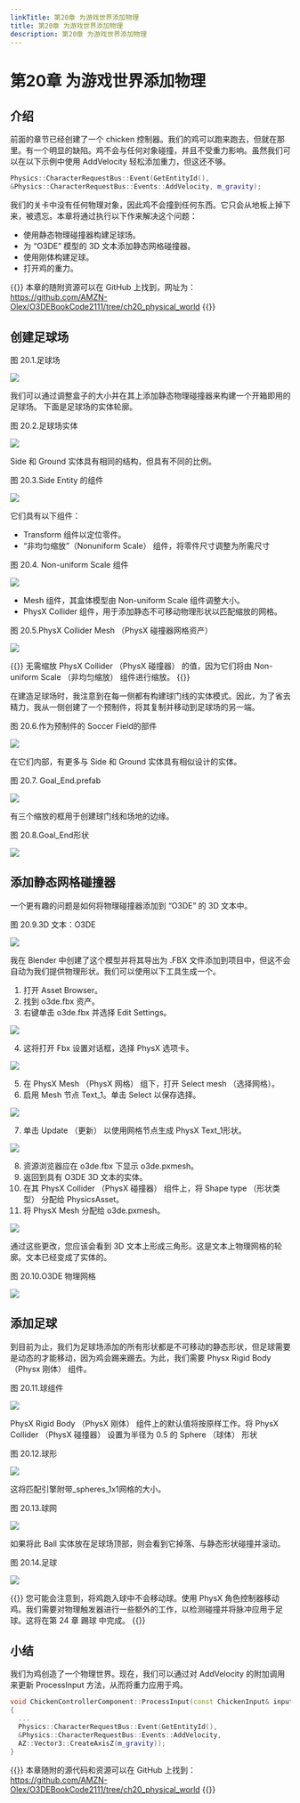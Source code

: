 ```yaml
---
linkTitle: 第20章 为游戏世界添加物理
title: 第20章 为游戏世界添加物理
description: 第20章 为游戏世界添加物理
---
```


# 第20章 为游戏世界添加物理

##  介绍
前面的章节已经创建了一个 chicken 控制器。我们的鸡可以跑来跑去，但就在那里。有一个明显的缺陷。鸡不会与任何对象碰撞，并且不受重力影响。虽然我们可以在以下示例中使用 AddVelocity 轻松添加重力，但这还不够。
```c++
Physics::CharacterRequestBus::Event(GetEntityId(),
&Physics::CharacterRequestBus::Events::AddVelocity, m_gravity);
```

我们的关卡中没有任何物理对象，因此鸡不会撞到任何东西。它只会从地板上掉下来，被遗忘。本章将通过执行以下作来解决这个问题：
* 使用静态物理碰撞器构建足球场。
* 为 “O3DE” 模型的 3D 文本添加静态网格碰撞器。
* 使用刚体构建足球。
* 打开鸡的重力。

{{<note>}}
本章的随附资源可以在 GitHub 上找到，网址为：
https://github.com/AMZN-Olex/O3DEBookCode2111/tree/ch20_physical_world
{{</note>}}

##  创建足球场
图 20.1.足球场

![](/images/learning-guide/tutorials/o3de-book/Part8/o3de_book_8_1.PNG)

我们可以通过调整盒子的大小并在其上添加静态物理碰撞器来构建一个开箱即用的足球场。
下面是足球场的实体轮廓。

图 20.2.足球场实体

![](/images/learning-guide/tutorials/o3de-book/Part8/o3de_book_8_3.PNG)

Side 和 Ground 实体具有相同的结构，但具有不同的比例。

图 20.3.Side Entity 的组件

![](/images/learning-guide/tutorials/o3de-book/Part8/o3de_book_8_2.PNG)

它们具有以下组件：
* Transform 组件以定位零件。
* “非均匀缩放”（Nonuniform Scale） 组件，将零件尺寸调整为所需尺寸

图 20.4. Non-uniform Scale 组件

![](/images/learning-guide/tutorials/o3de-book/Part8/o3de_book_8_7.PNG)

* Mesh 组件，其盒体模型由 Non-uniform Scale 组件调整大小。
* PhysX Collider 组件，用于添加静态不可移动物理形状以匹配缩放的网格。

图 20.5.PhysX Collider Mesh （PhysX 碰撞器网格资产）

![](/images/learning-guide/tutorials/o3de-book/Part8/o3de_book_8_6.PNG)

{{<note>}}
无需缩放 PhysX Collider （PhysX 碰撞器） 的值，因为它们将由 Non-uniform Scale （非均匀缩放） 组件进行缩放。
{{</note>}}

在建造足球场时，我注意到在每一侧都有构建球门线的实体模式。因此，为了省去精力，我从一侧创建了一个预制件，将其复制并移动到足球场的另一端。

图 20.6.作为预制件的 Soccer Field的部件

![](/images/learning-guide/tutorials/o3de-book/Part8/o3de_book_8_5.PNG)

在它们内部，有更多与 Side 和 Ground 实体具有相似设计的实体。

图 20.7. Goal_End.prefab

![](/images/learning-guide/tutorials/o3de-book/Part8/o3de_book_8_4.PNG)

有三个缩放的框用于创建球门线和场地的边缘。

图 20.8.Goal_End形状

![](/images/learning-guide/tutorials/o3de-book/Part8/o3de_book_8_10.PNG)

## 添加静态网格碰撞器
一个更有趣的问题是如何将物理碰撞器添加到 “O3DE” 的 3D 文本中。

图 20.9.3D 文本：O3DE

![](/images/learning-guide/tutorials/o3de-book/Part8/o3de_book_8_9.PNG)

我在 Blender 中创建了这个模型并将其导出为 .FBX 文件添加到项目中，但这不会自动为我们提供物理形状。我们可以使用以下工具生成一个。 
1. 打开 Asset Browser。 
2. 找到 o3de.fbx 资产。 
3. 右键单击 o3de.fbx 并选择 Edit Settings。

![](/images/learning-guide/tutorials/o3de-book/Part8/o3de_book_8_8.PNG)

4. 这将打开 Fbx 设置对话框，选择 PhysX 选项卡。

![](/images/learning-guide/tutorials/o3de-book/Part8/o3de_book_8_13.PNG)

5. 在 PhysX Mesh （PhysX 网格） 组下，打开 Select mesh （选择网格）。 
6. 启用 Mesh 节点 Text_1。单击 Select 以保存选择。

![](/images/learning-guide/tutorials/o3de-book/Part8/o3de_book_8_12.PNG)

7. 单击 Update （更新） 以使用网格节点生成 PhysX Text_1形状。

![](/images/learning-guide/tutorials/o3de-book/Part8/o3de_book_8_11.PNG)

8. 资源浏览器应在 o3de.fbx 下显示 o3de.pxmesh。 
9. 返回到具有 O3DE 3D 文本的实体。 
10. 在其 PhysX Collider （PhysX 碰撞器） 组件上，将 Shape type （形状类型） 分配给 PhysicsAsset。
11. 将 PhysX Mesh 分配给 o3de.pxmesh。

![](/images/learning-guide/tutorials/o3de-book/Part8/o3de_book_8_16.PNG)

通过这些更改，您应该会看到 3D 文本上形成三角形。这是文本上物理网格的轮廓。文本已经变成了实体的。

图 20.10.O3DE 物理网格

![](/images/learning-guide/tutorials/o3de-book/Part8/o3de_book_8_15.PNG)

## 添加足球
到目前为止，我们为足球场添加的所有形状都是不可移动的静态形状，但足球需要是动态的才能移动，因为鸡会踢来踢去。为此，我们需要 Physx Rigid Body （Physx 刚体） 组件。

图 20.11.球组件

![](/images/learning-guide/tutorials/o3de-book/Part8/o3de_book_8_14.PNG)

PhysX Rigid Body （PhysX 刚体） 组件上的默认值将按原样工作。将 PhysX Collider （PhysX 碰撞器） 设置为半径为 0.5 的 Sphere （球体） 形状

图 20.12.球形

![](/images/learning-guide/tutorials/o3de-book/Part8/o3de_book_8_19.PNG)

这将匹配引擎附带_spheres_1x1网格的大小。

图 20.13.球网

![](/images/learning-guide/tutorials/o3de-book/Part8/o3de_book_8_18.PNG)

如果将此 Ball 实体放在足球场顶部，则会看到它掉落、与静态形状碰撞并滚动。

图 20.14.足球

![](/images/learning-guide/tutorials/o3de-book/Part8/o3de_book_8_17.PNG)

{{<note>}}
您可能会注意到，将鸡跑入球中不会移动球。使用 PhysX 角色控制器移动鸡。我们需要对物理触发器进行一些额外的工作，以检测碰撞并将脉冲应用于足球。这将在第 24 章 踢球 中完成。
{{</note>}}

## 小结
我们为鸡创造了一个物理世界。现在，我们可以通过对 AddVelocity 的附加调用来更新 ProcessInput 方法，从而将重力应用于鸡。
```c++
void ChickenControllerComponent::ProcessInput(const ChickenInput& input)
{
  ...
  Physics::CharacterRequestBus::Event(GetEntityId(),
  &Physics::CharacterRequestBus::Events::AddVelocity,
  AZ::Vector3::CreateAxisZ(m_gravity));
}
```

{{<note>}}
本章随附的源代码和资源可以在 GitHub 上找到：
https://github.com/AMZN-Olex/O3DEBookCode2111/tree/ch20_physical_world
{{</note>}}

